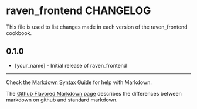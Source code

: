 raven_frontend CHANGELOG
========================

This file is used to list changes made in each version of the raven_frontend cookbook.

0.1.0
-----
- [your_name] - Initial release of raven_frontend

- - -
Check the [Markdown Syntax Guide](http://daringfireball.net/projects/markdown/syntax) for help with Markdown.

The [Github Flavored Markdown page](http://github.github.com/github-flavored-markdown/) describes the differences between markdown on github and standard markdown.

